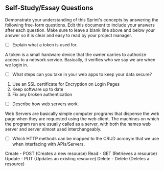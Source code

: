 ## Self-Study/Essay Questions

Demonstrate your understanding of this Sprint's concepts by answering the following free-form questions. Edit this document to include your answers after each question. Make sure to leave a blank line above and below your answer so it is clear and easy to read by your project manager.

- [ ] Explain what a token is used for.

A token is a small hardware device that the owner carries to authorize access to a network service. Basically, it verifies who we say we are when we login in. 


- [ ] What steps can you take in your web apps to keep your data secure?

1. Use an SSL certificate for Encryption on Login Pages
2. Keep software up to date
3. Fix any broken authentication


- [ ] Describe how web servers work.

Web Servers are basically simple computer programs that dispense the web page when they are requested using the web client. The machines on which the program run are usually called as a server, with both the names web server and server almost used interchangeably.

- [ ] Which HTTP methods can be mapped to the CRUD acronym that we use when interfacing with APIs/Servers.

Create - POST (Creates a new resource)
Read - GET (Retrieves a resource)
Update - PUT (Updates an existing resource)
Delete - Delete (Deletes a resource)